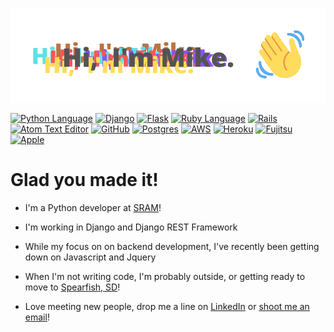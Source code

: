 ![Hi! I'm Mike](mike2.png)

[![Python Language](https://img.shields.io/badge/Python-02a7b3?style=flat-square&logo=Python)](https://mikez321.github.io)
[![Django](https://img.shields.io/badge/Django-092E20?style=flat-square&logo=Django)](https://mikez321.github.io)
[![Flask](https://img.shields.io/badge/Flask-000000?style=flat-square&logo=Flask)](https://mikez321.github.io)
[![Ruby Language](https://img.shields.io/badge/Ruby-CC342D?style=flat-square&logo=Ruby)](https://mikez321.github.io)
[![Rails](https://img.shields.io/badge/Rails-CC0000?style=flat-square&logo=Rails)](https://mikez321.github.io)
[![Atom Text Editor](https://img.shields.io/badge/Atom-60bf6c?style=flat-square&logo=Atom)](https://mikez321.github.io)
[![GitHub](https://img.shields.io/badge/GitHub-181717?style=flat-square&logo=Github)](https://mikez321.github.io)
[![Postgres](https://img.shields.io/badge/PostgreSQL-336791?style=flat-square&logo=PostgreSQL)](https://mikez321.github.io)
[![AWS](https://img.shields.io/badge/AWS-FF9900?style=flat-square&logo=Amazon%20AWS)](https://mikez321.github.io)
[![Heroku](https://img.shields.io/badge/Heroku-430098?style=flat-square&logo=Heroku)](https://mikez321.github.io)
[![Fujitsu](https://img.shields.io/badge/HHKB-FF0000?style=flat-square&logo=Fujitsu)](https://mikez321.github.io)
[![Apple](https://img.shields.io/badge/Mac-494649?style=flat-square&logo=Apple)](https://mikez321.github.io)
# Glad you made it!

- I'm a Python developer at [SRAM](https://www.sram.com/en/sram)!

- I'm working in Django and Django REST Framework

- While my focus on on backend development, I've recently been getting down on Javascript and Jquery

- When I'm not writing code, I'm probably outside, or getting ready to move to [Spearfish, SD](https://visitspearfish.com/)!

- Love meeting new people, drop me a line on [LinkedIn](https://www.linkedin.com/in/mikez321/) or [shoot me an email](mailto:hernandezmichael321@gmail.com?subject=Hey%20Guy!%20I%20found%20you%20on%20Github!)!


<!--
**mikez321/mikez321** is a ✨ _special_ ✨ repository because its `README.md` (this file) appears on your GitHub profile.

Here are some ideas to get you started:

- 🔭 I’m currently working on ...
- 🌱 I’m currently learning ...
- 👯 I’m looking to collaborate on ...
- 🤔 I’m looking for help with ...
- 💬 Ask me about ...
- 📫 How to reach me: ...
- 😄 Pronouns: ...
- ⚡ Fun fact: ...
-->
